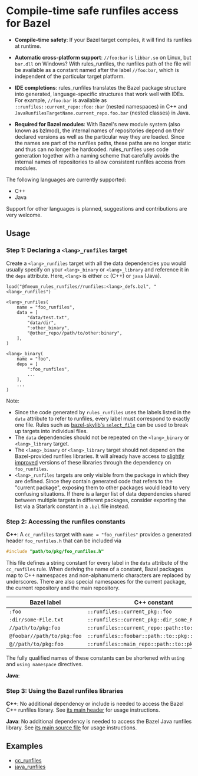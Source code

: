 # Compile-time safe runfiles access for Bazel

* **Compile-time safety**:
  If your Bazel target compiles, it will find its runfiles at runtime.

* **Automatic cross-platform support**:
  `//foo:bar` is `libbar.so` on Linux, but `bar.dll` on Windows? With rules_runfiles, the runfiles path of the file will
  be available as a constant named after the label `//foo:bar`, which is independent of the particular target platform.

* **IDE completions**:
  rules_runfiles translates the Bazel package structure into generated, language-specific structures that work well with
  IDEs. For example, `//foo:bar` is available as `::runfiles::current_repo::foo::bar` (nested namespaces) in C++
  and `JavaRunfilesTargetName.current_repo.foo.bar` (nested classes) in Java.

* **Required for Bazel modules**:
  With Bazel's new module system (also known as bzlmod), the internal names of repositories depend on their declared
  versions as well as the particular way they are loaded. Since the names are part of the runfiles paths, these paths
  are no longer static and thus can no longer be hardcoded. rules_runfiles uses code generation together with a naming
  scheme that carefully avoids the internal names of repositories to allow consistent runfiles access from modules.

The following languages are currently supported:

* C++
* Java

Support for other languages is planned, suggestions and contributions are very welcome.

## Usage

### Step 1: Declaring a `<lang>_runfiles` target

Create a `<lang>_runfiles` target with all the data dependencies you would usually specify on your `<lang>_binary`
or `<lang>_library` and reference it in the `deps` attribute. Here, `<lang>` is either `cc` (C++) or `java` (Java).

```starlark
load("@fmeum_rules_runfiles//runfiles:<lang>_defs.bzl", "<lang>_runfiles")

<lang>_runfiles(
    name = "foo_runfiles",
    data = [
        "data/test.txt",
        "data/dir",
        ":other_binary",
        "@other_repo//path/to/other:binary",
    ],     
)

<lang>_binary(
    name = "foo",
    deps = [
        ":foo_runfiles",
        ...
    ],
    ...
)

```

Note:

* Since the code generated by `rules_runfiles` uses the labels listed in the `data` attribute to refer to runfiles,
  every label must correspond to exactly one file. Rules such
  as [bazel-skylib's `select_file`](https://github.com/bazelbuild/bazel-skylib/blob/6e30a77347071ab22ce346b6d20cf8912919f644/rules/select_file.bzl#L39)
  can be used to break up targets into individual files.
* The `data` dependencies should not be repeated on the `<lang>_binary` or `<lang>_library` target.
* The `<lang>_binary` or `<lang>_library` target should not depend on the Bazel-provided runfiles libraries. It will
  already have access to [slightly improved](https://github.com/bazelbuild/bazel/issues/14336) versions of these
  libraries through the dependency on `foo_runfiles`.
* `<lang>_runfiles` targets are only visible from the package in which they are defined. Since they contain generated
  code that refers to the "current package", exposing them to other packages would lead to very confusing situations. If
  there is a larger list of data dependencies shared between multiple targets in different packages, consider exporting
  the list via a Starlark constant in a `.bzl` file instead.

### Step 2: Accessing the runfiles constants

**C++**: A `cc_runfiles` target with `name = "foo_runfiles"` provides a generated header `foo_runfiles.h` that can be
included via

```c++
#include "path/to/pkg/foo_runfiles.h"
```

This file defines a string constant for every label in the `data` attribute of the `cc_runfiles` rule. When deriving the
name of a constant, Bazel packages map to C++ namespaces and non-alphanumeric characters are replaced by underscores.
There are also special namespaces for the current package, the current repository and the main repository.

| Bazel label                | C++ constant                                   |
|----------------------------|------------------------------------------------|
| `:foo`                     | `::runfiles::current_pkg::foo`                 |
| `:dir/some-File.txt`       | `::runfiles::current_pkg::dir_some_File_txt`   |
| `//path/to/pkg:foo`        | `::runfiles::current_repo::path::to::pkg::foo` |
| `@foobar//path/to/pkg:foo` | `::runfiles::foobar::path::to::pkg::foo`       |
| `@//path/to/pkg:foo`       | `::runfiles::main_repo::path::to::pkg::foo`    |

The fully qualified names of these constants can be shortened with `using` and `using namespace` directives.

**Java**:

### Step 3: Using the Bazel runfiles libraries

**C++**:
No additional dependency or include is needed to access the Bazel C++ runfiles library.
See [its main header](third_party/bazel_tools/tools/cpp/runfiles/runfiles.h) for usage instructions.

**Java**:
No additional dependency is needed to access the Bazel Java runfiles library.
See [its main source file](third_party/bazel_tools/tools/java/runfiles/Runfiles.java) for usage instructions.

## Examples

* [cc_runfiles](tests/cc_runfiles)
* [java_runfiles](tests/java_runfiles)
